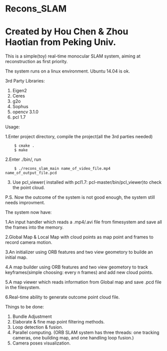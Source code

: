 # Recons_SLAM
# Created by Hou Chen & Zhou Haotian from Peking Univ.

This is a simple(toy) real-time monocular SLAM system,
aiming at reconstruction as first priority.

The system runs on a linux environment. Ubuntu 14.04 is ok.

3rd Party Libraries:
  1. Eigen2
  2. Ceres
  3. g2o
  4. Sophus
  5. opencv 3.1.0
  6. pcl 1.7

Usage:

 1.Enter project directory, compile the project(all the 3rd parties needed)

        $ cmake .
        $ make
 2.Enter ./bin/, run 

        $ ./recons_slam_main name_of_video_file.mp4 name_of_output_file.pcd

 3. Use pcl_viewer( installed with pcl1.7: pcl-master/bin/pcl_viewer)to check the point cloud. 

 P.S. Now the outcome of the system is not good enough, the system still needs improvment.

The system now have:

  1.An input handler which reads a .mp4/.avi file from fimesystem and save all the frames into the memory.

  2.Global Map & Local Map with cloud points as map point and frames to record camera motion.

  3.An initializer using ORB features and two view geometory to builde an initial map.

  4.A map builder using ORB features and two view geometory to track keyframes(simple choosing: every n frames) and add new cloud points.

  5.A map viewer which reads information from Global map and save .pcd file in the filesystem.

  6.Real-time ability to generate outcome point cloud file.


Things to be done:
  1. Bundle Adjustment
  2. Elaborate & fine map point filtering methods.
  3. Loop detection & fusion.
  4. Parallel computing.
  (ORB SLAM system has three threads:
    one tracking cameras, 
    one building map, 
    and one handling loop fusion.) 
  5. Camera poses visualization.

